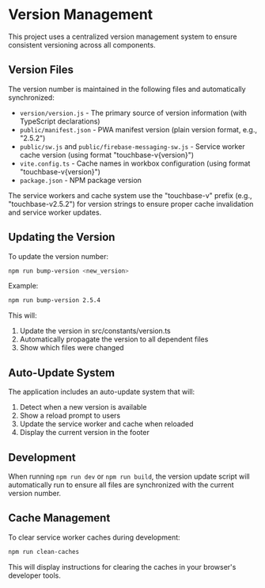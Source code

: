 # Version Management

This project uses a centralized version management system to ensure consistent versioning across all components.

## Version Files

The version number is maintained in the following files and automatically synchronized:
- `version/version.js` - The primary source of version information (with TypeScript declarations)
- `public/manifest.json` - PWA manifest version (plain version format, e.g., "2.5.2")
- `public/sw.js` and `public/firebase-messaging-sw.js` - Service worker cache version (using format "touchbase-v{version}")
- `vite.config.ts` - Cache names in workbox configuration (using format "touchbase-v{version}")
- `package.json` - NPM package version

The service workers and cache system use the "touchbase-v" prefix (e.g., "touchbase-v2.5.2") for version strings to ensure proper cache invalidation and service worker updates.

## Updating the Version

To update the version number:

```bash
npm run bump-version <new_version>
```

Example:
```bash
npm run bump-version 2.5.4
```

This will:
1. Update the version in src/constants/version.ts
2. Automatically propagate the version to all dependent files
3. Show which files were changed

## Auto-Update System

The application includes an auto-update system that will:
1. Detect when a new version is available
2. Show a reload prompt to users
3. Update the service worker and cache when reloaded
4. Display the current version in the footer

## Development

When running `npm run dev` or `npm run build`, the version update script will automatically run to ensure all files are synchronized with the current version number.

## Cache Management

To clear service worker caches during development:
```bash
npm run clean-caches
```

This will display instructions for clearing the caches in your browser's developer tools.